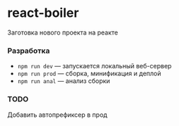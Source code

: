 # react-boiler
Заготовка нового проекта на реакте

### Разработка
- `npm run dev` — запускается локальный веб-сервер
- `npm run prod` — сборка, минификация и деплой
- `npm run anal` — анализ сборки

### TODO
Добавить автопрефиксер в прод
